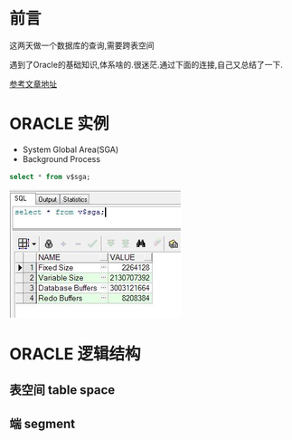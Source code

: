 # 前言

这两天做一个数据库的查询,需要跨表空间

遇到了Oracle的基础知识,体系啥的.很迷茫.通过下面的连接,自己又总结了一下.

[参考文章地址](https://blog.csdn.net/wanghai__/article/details/4683983)

# ORACLE 实例

- System Global Area(SGA) 
- Background Process 


```sql
select * from v$sga;
```
![](Oracle结构_files/1.jpg)



# ORACLE 逻辑结构

## 表空间 table space
## 端 segment





